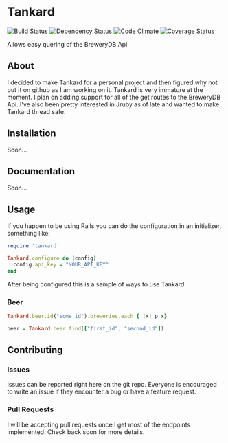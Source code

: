 # Tankard
[![Build Status](https://travis-ci.org/matthewshafer/tankard.png?branch=master)](https://travis-ci.org/matthewshafer/tankard)
[![Dependency Status](https://gemnasium.com/matthewshafer/tankard.png)](https://gemnasium.com/matthewshafer/tankard)
[![Code Climate](https://codeclimate.com/github/matthewshafer/tankard.png)](https://codeclimate.com/github/matthewshafer/tankard)
[![Coverage Status](https://coveralls.io/repos/matthewshafer/tankard/badge.png?branch=master)](https://coveralls.io/r/matthewshafer/tankard)

Allows easy quering of the BreweryDB Api

## About

I decided to make Tankard for a personal project and then figured why not put it on github as I am working on it.
Tankard is very immature at the moment.  I plan on adding support for all of the get routes to the BreweryDB Api.
I've also been pretty interested in Jruby as of late and wanted to make Tankard thread safe.

## Installation

Soon...

## Documentation

Soon...

## Usage

If you happen to be using Rails you can do the configuration in an initializer, something like:

```ruby
require 'tankard'

Tankard.configure do |config|
  config.api_key = "YOUR_API_KEY"
end
```

After being configured this is a sample of ways to use Tankard:

### Beer

```ruby
Tankard.beer.id("some_id").breweries.each { |x| p x}

beer = Tankard.beer.find(["first_id", "second_id"])
```

## Contributing

### Issues

Issues can be reported right here on the git repo.
Everyone is encouraged to write an issue if they encounter a bug or have a feature request.

### Pull Requests

I will be accepting pull requests once I get most of the endpoints implemented.
Check back soon for more details.